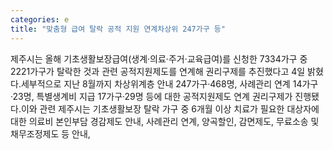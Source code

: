 ```yaml
---
categories: e
title: "맞춤형 급여 탈락 공적 지원 연계차상위 247가구 등"
---
```

제주시는 올해 기초생활보장급여(생계‧의료‧주거‧교육급여)를 신청한 7334가구 중 2221가구가 탈락한 것과 관련 공적지원제도를 연계해 권리구제를 추진했다고 4일 밝혔다.세부적으로 지난 8월까지 차상위계층 안내 247가구·468명, 사례관리 연계 14가구·23명, 특별생계비 지급 17가구·29명 등에 대한 공적지원제도 연계 권리구제가 진행됐다.이와 관련 제주시는 기초생활보장 탈락 가구 중 6개월 이상 치료가 필요한 대상자에 대한 의료비 본인부담 경감제도 안내, 사례관리 연계, 양곡할인, 감면제도, 무료소송 및 채무조정제도 등 안내,